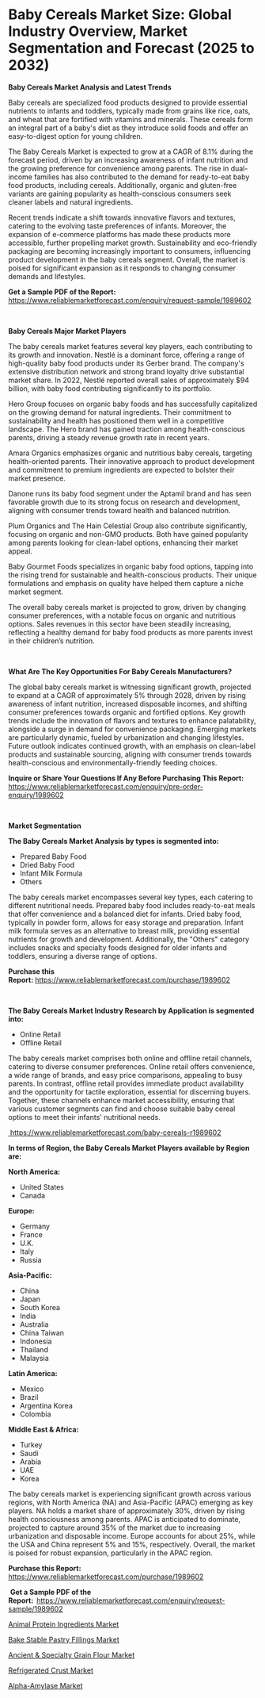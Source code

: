 <p><h1>Baby Cereals Market Size: Global Industry Overview, Market Segmentation and Forecast (2025 to 2032)</h1></p><p><strong>Baby Cereals Market Analysis and Latest Trends</strong></p>
<p><p>Baby cereals are specialized food products designed to provide essential nutrients to infants and toddlers, typically made from grains like rice, oats, and wheat that are fortified with vitamins and minerals. These cereals form an integral part of a baby's diet as they introduce solid foods and offer an easy-to-digest option for young children.</p><p>The Baby Cereals Market is expected to grow at a CAGR of 8.1% during the forecast period, driven by an increasing awareness of infant nutrition and the growing preference for convenience among parents. The rise in dual-income families has also contributed to the demand for ready-to-eat baby food products, including cereals. Additionally, organic and gluten-free variants are gaining popularity as health-conscious consumers seek cleaner labels and natural ingredients. </p><p>Recent trends indicate a shift towards innovative flavors and textures, catering to the evolving taste preferences of infants. Moreover, the expansion of e-commerce platforms has made these products more accessible, further propelling market growth. Sustainability and eco-friendly packaging are becoming increasingly important to consumers, influencing product development in the baby cereals segment. Overall, the market is poised for significant expansion as it responds to changing consumer demands and lifestyles.</p></p>
<p><strong>Get a Sample PDF of the Report:&nbsp;</strong> <a href="https://www.reliablemarketforecast.com/enquiry/request-sample/1989602?utm_campaign=1885&utm_medium=2&utm_source=Github&utm_content=ia&utm_term=07042025&utm_id=baby-cereals">https://www.reliablemarketforecast.com/enquiry/request-sample/1989602</a></p>
<p>&nbsp;</p>
<p><strong>Baby Cereals Major Market Players</strong></p>
<p><p>The baby cereals market features several key players, each contributing to its growth and innovation. Nestlé is a dominant force, offering a range of high-quality baby food products under its Gerber brand. The company's extensive distribution network and strong brand loyalty drive substantial market share. In 2022, Nestlé reported overall sales of approximately $94 billion, with baby food contributing significantly to its portfolio.</p><p>Hero Group focuses on organic baby foods and has successfully capitalized on the growing demand for natural ingredients. Their commitment to sustainability and health has positioned them well in a competitive landscape. The Hero brand has gained traction among health-conscious parents, driving a steady revenue growth rate in recent years.</p><p>Amara Organics emphasizes organic and nutritious baby cereals, targeting health-oriented parents. Their innovative approach to product development and commitment to premium ingredients are expected to bolster their market presence.</p><p>Danone runs its baby food segment under the Aptamil brand and has seen favorable growth due to its strong focus on research and development, aligning with consumer trends toward health and balanced nutrition.</p><p>Plum Organics and The Hain Celestial Group also contribute significantly, focusing on organic and non-GMO products. Both have gained popularity among parents looking for clean-label options, enhancing their market appeal.</p><p>Baby Gourmet Foods specializes in organic baby food options, tapping into the rising trend for sustainable and health-conscious products. Their unique formulations and emphasis on quality have helped them capture a niche market segment.</p><p>The overall baby cereals market is projected to grow, driven by changing consumer preferences, with a notable focus on organic and nutritious options. Sales revenues in this sector have been steadily increasing, reflecting a healthy demand for baby food products as more parents invest in their children’s nutrition.</p></p>
<p>&nbsp;</p>
<p><strong>What Are The Key Opportunities For Baby Cereals Manufacturers?</strong></p>
<p><p>The global baby cereals market is witnessing significant growth, projected to expand at a CAGR of approximately 5% through 2028, driven by rising awareness of infant nutrition, increased disposable incomes, and shifting consumer preferences towards organic and fortified options. Key growth trends include the innovation of flavors and textures to enhance palatability, alongside a surge in demand for convenience packaging. Emerging markets are particularly dynamic, fueled by urbanization and changing lifestyles. Future outlook indicates continued growth, with an emphasis on clean-label products and sustainable sourcing, aligning with consumer trends towards health-conscious and environmentally-friendly feeding choices.</p></p>
<p><strong>Inquire or Share Your Questions If Any Before Purchasing This Report:</strong> <a href="https://www.reliablemarketforecast.com/enquiry/pre-order-enquiry/1989602?utm_campaign=1885&utm_medium=2&utm_source=Github&utm_content=ia&utm_term=07042025&utm_id=baby-cereals">https://www.reliablemarketforecast.com/enquiry/pre-order-enquiry/1989602</a></p>
<p>&nbsp;</p>
<p><strong>Market Segmentation</strong></p>
<p><strong>The Baby Cereals Market Analysis by types is segmented into:</strong></p>
<p><ul><li>Prepared Baby Food</li><li>Dried Baby Food</li><li>Infant Milk Formula</li><li>Others</li></ul></p>
<p><p>The baby cereals market encompasses several key types, each catering to different nutritional needs. Prepared baby food includes ready-to-eat meals that offer convenience and a balanced diet for infants. Dried baby food, typically in powder form, allows for easy storage and preparation. Infant milk formula serves as an alternative to breast milk, providing essential nutrients for growth and development. Additionally, the "Others" category includes snacks and specialty foods designed for older infants and toddlers, ensuring a diverse range of options.</p></p>
<p><strong>Purchase this Report:&nbsp;</strong><a href="https://www.reliablemarketforecast.com/purchase/1989602?utm_campaign=1885&utm_medium=2&utm_source=Github&utm_content=ia&utm_term=07042025&utm_id=baby-cereals">https://www.reliablemarketforecast.com/purchase/1989602</a></p>
<p>&nbsp;</p>
<p><strong>The Baby Cereals Market Industry Research by Application is segmented into:</strong></p>
<p><ul><li>Online Retail</li><li>Offline Retail</li></ul></p>
<p><p>The baby cereals market comprises both online and offline retail channels, catering to diverse consumer preferences. Online retail offers convenience, a wide range of brands, and easy price comparisons, appealing to busy parents. In contrast, offline retail provides immediate product availability and the opportunity for tactile exploration, essential for discerning buyers. Together, these channels enhance market accessibility, ensuring that various customer segments can find and choose suitable baby cereal options to meet their infants' nutritional needs.</p></p>
<p><a href="https://www.reliablemarketforecast.com/baby-cereals-r1989602?utm_campaign=1885&utm_medium=2&utm_source=Github&utm_content=ia&utm_term=07042025&utm_id=baby-cereals">&nbsp;https://www.reliablemarketforecast.com/baby-cereals-r1989602</a></p>
<p><strong>In terms of Region, the Baby Cereals Market Players available by Region are:</strong></p>
<p>
    <p> <strong> North America: </strong>
        <ul>
            <li>United States</li>
            <li>Canada</li>
        </ul>
        </p> 
    <p> <strong> Europe: </strong>
        <ul>
            <li>Germany</li>
            <li>France</li>
            <li>U.K.</li>
            <li>Italy</li>
            <li>Russia</li>
        </ul>
        </p> 
    <p> <strong> Asia-Pacific: </strong>
        <ul>
            <li>China</li>
            <li>Japan</li>
            <li>South Korea</li>
            <li>India</li>
            <li>Australia</li>
            <li>China Taiwan</li>
            <li>Indonesia</li>
            <li>Thailand</li>
            <li>Malaysia</li>
        </ul>
        </p> 
    <p> <strong> Latin America: </strong>
        <ul>
            <li>Mexico</li>
            <li>Brazil</li>
            <li>Argentina Korea</li>
            <li>Colombia</li>
        </ul>
        </p> 
    <p> <strong> Middle East & Africa: </strong>
        <ul>
            <li>Turkey</li>
            <li>Saudi</li>
            <li>Arabia</li>
            <li>UAE</li>
            <li>Korea</li>
        </ul>
    </p>
    </p>
<p><p>The baby cereals market is experiencing significant growth across various regions, with North America (NA) and Asia-Pacific (APAC) emerging as key players. NA holds a market share of approximately 30%, driven by rising health consciousness among parents. APAC is anticipated to dominate, projected to capture around 35% of the market due to increasing urbanization and disposable income. Europe accounts for about 25%, while the USA and China represent 5% and 15%, respectively. Overall, the market is poised for robust expansion, particularly in the APAC region.</p></p>
<p><strong>Purchase this Report: </strong><a href="https://www.reliablemarketforecast.com/purchase/1989602?utm_campaign=1885&utm_medium=2&utm_source=Github&utm_content=ia&utm_term=07042025&utm_id=baby-cereals">https://www.reliablemarketforecast.com/purchase/1989602</a></p>
<p>&nbsp;<strong>Get a Sample PDF of the Report:&nbsp;&nbsp;</strong><a href="https://www.reliablemarketforecast.com/enquiry/request-sample/1989602?utm_campaign=1885&utm_medium=2&utm_source=Github&utm_content=ia&utm_term=07042025&utm_id=baby-cereals">https://www.reliablemarketforecast.com/enquiry/request-sample/1989602</a></p>
<p><strong></strong></p>
<p><p><a href="https://github.com/laroybarrize/Market-Research-Report-List-1/blob/main/animal-protein-ingredients-market.md?utm_campaign=1885&utm_medium=2&utm_source=Github&utm_content=ia&utm_term=07042025&utm_id=baby-cereals">Animal Protein Ingredients Market</a></p><p><a href="https://github.com/waackheidtn5/Market-Research-Report-List-1/blob/main/bake-stable-pastry-fillings-market.md?utm_campaign=1885&utm_medium=2&utm_source=Github&utm_content=ia&utm_term=07042025&utm_id=baby-cereals">Bake Stable Pastry Fillings Market</a></p><p><a href="https://github.com/guzmabugbyf1/Market-Research-Report-List-1/blob/main/ancient-specialty-grain-flour-market.md?utm_campaign=1885&utm_medium=2&utm_source=Github&utm_content=ia&utm_term=07042025&utm_id=baby-cereals">Ancient & Specialty Grain Flour Market</a></p><p><a href="https://github.com/lazregaartun/Market-Research-Report-List-1/blob/main/refrigerated-crust-market.md?utm_campaign=1885&utm_medium=2&utm_source=Github&utm_content=ia&utm_term=07042025&utm_id=baby-cereals">Refrigerated Crust Market</a></p><p><a href="https://github.com/melascalbirp/Market-Research-Report-List-1/blob/main/alpha-amylase-market.md?utm_campaign=1885&utm_medium=2&utm_source=Github&utm_content=ia&utm_term=07042025&utm_id=baby-cereals">Alpha-Amylase Market</a></p></p>